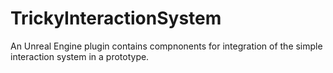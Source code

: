# TrickyInteractionSystem

An Unreal Engine plugin contains compnonents for integration of the simple interaction system in a prototype.
